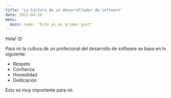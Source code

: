 ```yaml
---
title: 'La Cultura de un desarrollador de software'
date: 2022-04-20
menu:
  main: name: "Este es mi primer post"
---
```

Hola! 😊

Para mi la cultura de un profecional del desarrollo de software se basa en lo siguiente:

- Respeto
- Confianza
- Honestidad
- Dedicación

Esto es muy importante para mi.
